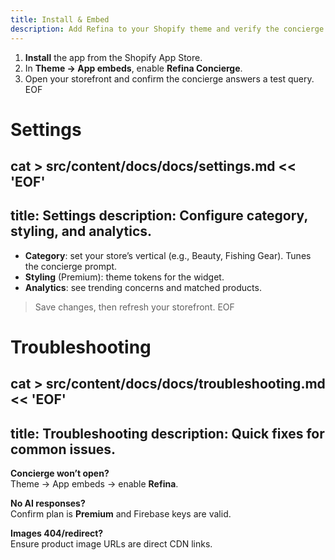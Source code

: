 ```yaml
---
title: Install & Embed
description: Add Refina to your Shopify theme and verify the concierge.
---
```

1. **Install** the app from the Shopify App Store.
2. In **Theme → App embeds**, enable **Refina Concierge**.
3. Open your storefront and confirm the concierge answers a test query.
EOF

# Settings
cat > src/content/docs/docs/settings.md << 'EOF'
---
title: Settings
description: Configure category, styling, and analytics.
---
- **Category**: set your store’s vertical (e.g., Beauty, Fishing Gear). Tunes the concierge prompt.
- **Styling** (Premium): theme tokens for the widget.
- **Analytics**: see trending concerns and matched products.

> Save changes, then refresh your storefront.
EOF

# Troubleshooting
cat > src/content/docs/docs/troubleshooting.md << 'EOF'
---
title: Troubleshooting
description: Quick fixes for common issues.
---
**Concierge won’t open?**  
Theme → App embeds → enable **Refina**.

**No AI responses?**  
Confirm plan is **Premium** and Firebase keys are valid.

**Images 404/redirect?**  
Ensure product image URLs are direct CDN links.
